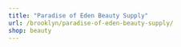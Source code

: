```yaml
---
title: "Paradise of Eden Beauty Supply"
url: /brooklyn/paradise-of-eden-beauty-supply/
shop: beauty
---
```

